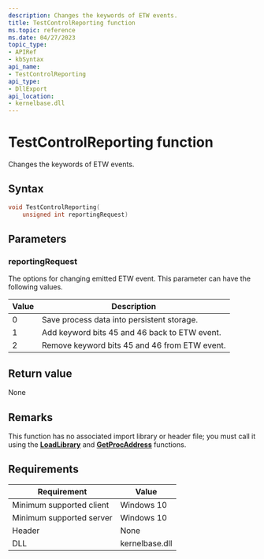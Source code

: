 ```yaml
---
description: Changes the keywords of ETW events.
title: TestControlReporting function
ms.topic: reference
ms.date: 04/27/2023
topic_type: 
- APIRef
- kbSyntax
api_name: 
- TestControlReporting
api_type: 
- DllExport
api_location: 
- kernelbase.dll
---
```


# TestControlReporting function

Changes the keywords of ETW events.

## Syntax


```C++
void TestControlReporting(
    unsigned int reportingRequest)
```



## Parameters

### reportingRequest

The options for changing emitted ETW event. This parameter can have the following values.

| Value | Description |
|-------|-------------|
| 0 | Save process data into persistent storage. |
| 1 | Add keyword bits 45 and 46 back to ETW event. | 
| 2 | Remove keyword bits 45 and 46 from ETW event. |


## Return value

None

## Remarks

This function has no associated import library or header file; you must call it using the [**LoadLibrary**](/windows/win32/api/libloaderapi/nf-libloaderapi-loadlibrarya) and [**GetProcAddress**](/windows/win32/api/libloaderapi/nf-libloaderapi-getprocaddress) functions.

## Requirements

| Requirement | Value |
|-------------------------------------|-----------------------------------------|
| Minimum supported client | Windows 10                          |
| Minimum supported server | Windows 10                                |
| Header                   | None  |
| DLL                      | kernelbase.dll |



 

 




